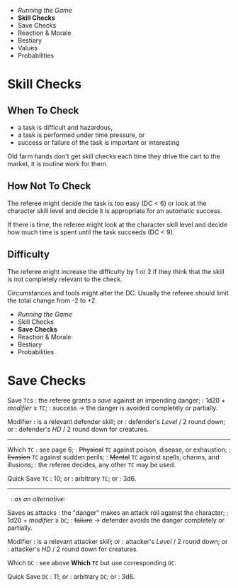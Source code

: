 
<!-- .margin.compass -->
* _Running the Game_
* **Skill Checks**
* Save Checks
* Reaction & Morale
* Bestiary
* Values
* Probabilities


# Skill Checks


## When To Check

* a task is difficult and hazardous,
* a task is performed under time pressure, or
* success or failure of the task is important or interesting

Old farm hands don't get skill checks each time they drive the cart to the market, it is routine work for them.


## How Not To Check

The referee might decide the task is too easy (DC < 6) or look at the character skill level and decide it is appropriate for an automatic success.

If there is time, the referee might look at the character skill level and decide how much time is spent until the task succeeds (DC < 9).


## Difficulty

The referee might increase the difficulty by 1 or 2 if they think that the skill is not completely relevant to the check.

Circumstances and tools might alter the DC. Usually the referee should limit the total change from -2 to +2.

<!-- PAGE BREAK rchecks -->


<!-- .margin.compass -->
* _Running the Game_
* Skill Checks
* **Save Checks**
* Reaction & Morale
* Bestiary
* Probabilities


# Save Checks

Save `TC`s
: the referee grants a _save_ against an impending danger;
: 1d20 + _modifier_ ≥ `TC`;
: success → the danger is avoided completely or partially.

Modifier
: is a relevant defender skill; or
: defender's _Level_ / 2 round down; or
: defender's _HD_ / 2 round down for creatures.

<hr/>

Which `TC`
: see page 6;
: ~~Physical~~ `TC` against poison, disease, or exhaustion;
: ~~Evasion~~ `TC` against sudden perils;
: ~~Mental~~ `TC` against spells, charms, and illusions;
: the referee decides, any other `TC` may be used.

Quick Save `TC`
: 10; or
: arbitrary `TC`; or
: 3d6.

<hr/>

<!-- .with-preamble -->
&nbsp;
: _as an alternative:_

Saves as attacks
: the "danger" makes an attack roll against the character;
: 1d20 + _modifier_ ≥ `DC`;
: ~~failure~~ → defender avoids the danger completely or partially.

Modifier
: is a relevant attacker skill; or
: attacker's _Level_ / 2 round down; or
: attacker's _HD_ / 2 round down for creatures.

Which `DC`
: see above **Which `TC`** but use corresponding `DC`.

Quick Save `DC`
: 11; or
: arbitrary `DC`; or
: 3d6.

